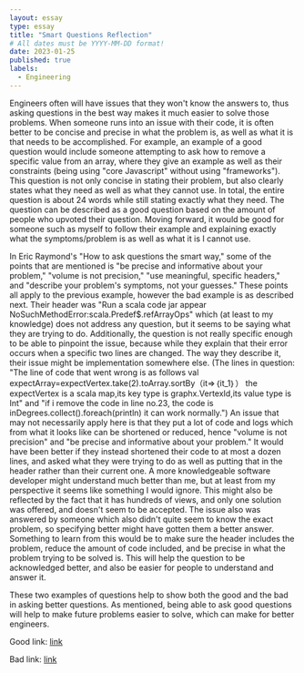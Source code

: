 ```yaml
---
layout: essay
type: essay
title: "Smart Questions Reflection"
# All dates must be YYYY-MM-DD format!
date: 2023-01-25
published: true
labels:
  - Engineering
---
```

Engineers often will have issues that they won't know the answers to, thus asking questions in the best way makes it much easier to solve those problems. When someone runs into an issue with their code, it is often better to be concise and precise in what the problem is, as well as what it is that needs to be accomplished. For example, an example of a good question would include someone attempting to ask how to remove a specific value from an array, where they give an example as well as their constraints (being using "core Javascript" without using "frameworks").  This question is not only concise in stating their problem, but also clearly states what they need as well as what they cannot use. In total, the entire question is about 24 words while still stating exactly what they need. The question can be described as a good question based on the amount of people who upvoted their question. Moving forward, it would be good for someone such as myself to follow their example and explaining exactly what the symptoms/problem is as well as what it is I cannot use.

In Eric Raymond's "How to ask questions the smart way," some of the points that are mentioned is "be precise and informative about your problem," "volume is not precision," "use meaningful, specific headers," and "describe your problem's symptoms, not your guesses." These points all apply to the previous example, however the bad example is as described next. Their header was "Run a scala code jar appear NoSuchMethodError:scala.Predef$.refArrayOps" which (at least to my knowledge) does not address any question, but it seems to be saying what they are trying to do. Additionally, the question is not really specific enough to be able to pinpoint the issue, because while they explain that their error occurs when a specific two lines are changed. The way they describe it, their issue might be implementation somewhere else. (The lines in question: "The line of code that went wrong is as follows val expectArray=expectVertex.take(2).toArray.sortBy（it=>｛it_1｝） the expectVertex is a scala map,its key type is graphx.VertexId,its value type is Int" and "if i remove the code in line no.23, the code is inDegrees.collect().foreach(println) it can work normally.") An issue that may not necessarily apply here is that they put a lot of code and logs which from what it looks like can be shortened or reduced, hence "volume is not precision" and "be precise and informative about your problem." It would have been better if they instead shortened their code to at most a dozen lines, and asked what they were trying to do as well as putting that in the header rather than their current one. A more knowledgeable software developer might understand much better than me, but at least from my perspective it seems like something I would ignore. This might also be reflected by the fact that it has hundreds of views, and only one solution was offered, and doesn't seem to be accepted. The issue also was answered by someone which also didn't quite seem to know the exact problem, so specifying better might have gotten them a better answer. Something to learn from this would be to make sure the header includes the problem, reduce the amount of code included, and be precise in what the problem trying to be solved is. This will help the question to be acknowledged better, and also be easier for people to understand and answer it.

These two examples of questions help to show both the good and the bad in asking better questions. As mentioned, being able to ask good questions will help to make future problems easier to solve, which can make for better engineers.

Good link:
<a href="https://stackoverflow.com/questions/5767325/how-can-i-remove-a-specific-item-from-an-array-in-javascript"><i class="large github icon "></i>link</a>

Bad link:
<a href="https://stackoverflow.com/questions/75947449/run-a-scala-code-jar-appear-nosuchmethoderrorscala-predef-refarrayops"><i class="large github icon "></i>link</a>
